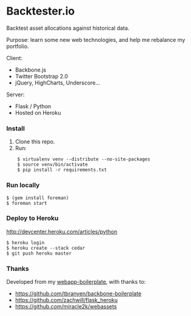 # Backtester.io

Backtest asset allocations against historical data.

Purpose: learn some new web technologies, and help me rebalance my portfolio.

Client:

* Backbone.js
* Twitter Bootstrap 2.0
* jQuery, HighCharts, Underscore...

Server:

* Flask / Python
* Hosted on Heroku


### Install

1. Clone this repo.
2. Run:

```
    $ virtualenv venv --distribute --no-site-packages
    $ source venv/bin/activate
    $ pip install -r requirements.txt
```

### Run locally

```
$ (gem install foreman)
$ foreman start
```

### Deploy to Heroku

http://devcenter.heroku.com/articles/python

```
$ heroku login
$ heroku create --stack cedar
$ git push heroku master
```

### Thanks

Developed from my [webapp-boilerplate](https://github.com/holdenmatt/webapp-boilerplate),
with thanks to:

* https://github.com/tbranyen/backbone-boilerplate
* https://github.com/zachwill/flask_heroku
* https://github.com/miracle2k/webassets
